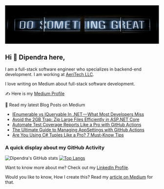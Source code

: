 ![Dipendra Neupane Github Cover Photo](https://github.com/dipneupane/dipneupane/blob/main/assets/dipneupane_readme-cover.jpg)

## Hi 👋 Dipendra here, 
I am a full-stack software engineer who specializes in backend-end development. I am working at [AeriTech LLC](https://aeritech.com).


I love writing on Medium about full-stack software development. 

✍️ Here is my [Medium Profile](https://medium.com/@dipneupane)

📩 Read my latest Blog Posts on Medium
<!-- BLOG-POST-LIST:START -->
- [IEnumerable vs IQueryable In .NET — What Most Developers Miss](https://medium.com/@dipneupane/ienumerable-vs-iqueryable-in-net-what-most-developers-miss-bfc357d663bd?source=rss-37161d399cd7------2)
- [Avoid the 2GB Trap: Zip Large Files Efficiently in ASP.NET Core](https://codenp.com/avoid-the-2gb-trap-zip-large-files-efficiently-in-asp-net-core-6caab4c96981?source=rss-37161d399cd7------2)
- [Automate Test Coverage Reports Like a Pro with GitHub Actions](https://medium.com/nerd-for-tech/automate-test-coverage-reports-like-a-pro-with-github-actions-5b56560afd43?source=rss-37161d399cd7------2)
- [The Ultimate Guide to Managing AppSettings with GitHub Actions](https://medium.com/nerd-for-tech/the-ultimate-guide-to-managing-appsettings-with-github-actions-f4888cd5653e?source=rss-37161d399cd7------2)
- [Are You Using C# Tuples Like a Pro? 7 Must-Know Tips](https://codenp.com/are-you-using-c-tuples-like-a-pro-7-must-know-tips-0f035b532c7d?source=rss-37161d399cd7------2)
<!-- BLOG-POST-LIST:END -->


### A quick display about my GitHub Activity

![Dipendra's GitHub stats](https://github-readme-stats.vercel.app/api?username=dipneupane&show_icons=true&theme=transparent) [![Top Langs](https://github-readme-stats.vercel.app/api/top-langs/?username=dipneupane&layout=donut)](https://github.com/dipneupane/github-readme-stats)

Want to know more about me? Check out my [LinkedIn Profile](https://www.linkedin.com/in/dipneupane).

Would you like to know, How I create this? Read my [article on Medium](https://medium.com/@dipneupane/replace-your-resume-with-an-impressive-github-profile-readme-3019183a3029) for that.
